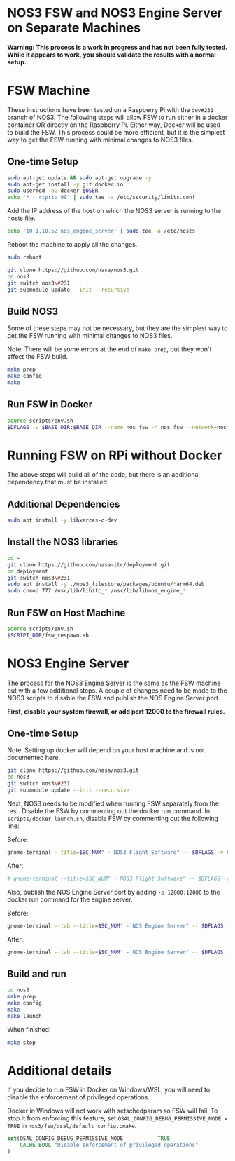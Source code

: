 
# NOS3 FSW and NOS3 Engine Server on Separate Machines


**Warning: This process is a work in progress and has not been fully tested. While it appears to work, you should validate the results with a normal setup.**


# FSW Machine

These instructions have been tested on a Raspberry Pi with the `dev#231` branch of NOS3. The following steps will allow FSW to run either in a docker container OR directly on the Raspberry Pi. Either way, Docker will be used to build the FSW. This process could be more efficient, but it is the simplest way to get the FSW running with minimal changes to NOS3 files.

## One-time Setup

```bash
sudo apt-get update && sudo apt-get upgrade -y
sudo apt-get install -y git docker.io
sudo usermod -aG docker $USER
echo '* - rtprio 99' | sudo tee -a /etc/security/limits.conf
```

Add the IP address of the host on which the NOS3 server is running to the hosts file.

```bash
echo '10.1.10.52 nos_engine_server' | sudo tee -a /etc/hosts
```

Reboot the machine to apply all the changes.

```bash
sudo reboot
```

```bash
git clone https://github.com/nasa/nos3.git
cd nos3
git switch nos3\#231
git submodule update --init --recursive
```

## Build NOS3

Some of these steps may not be necessary, but they are the simplest way to get the FSW running with minimal changes to NOS3 files.

Note: There will be some errors at the end of `make prep`, but they won't affect the FSW build.

```bash
make prep
make config
make
```

## Run FSW in Docker

```bash
source scripts/env.sh
$DFLAGS -v $BASE_DIR:$BASE_DIR --name nos_fsw -h nos_fsw --network=host -w $FSW_DIR --sysctl fs.mqueue.msg_max=10000 --ulimit rtprio=99 --cap-add=sys_nice $DBOX $SCRIPT_DIR/fsw_respawn.sh
```



# Running FSW on RPi without Docker

The above steps will build all of the code, but there is an additional dependency that must be installed. 

## Additional Dependencies

```bash
sudo apt install -y libxerces-c-dev
```

## Install the NOS3 libraries
    
```bash
cd ~
git clone https://github.com/nasa-itc/deployment.git
cd deployment
git switch nos3\#231
sudo apt install -y ./nos3_filestore/packages/ubuntu/*arm64.deb
sudo chmod 777 /usr/lib/libitc_* /usr/lib/libnos_engine_*
```

## Run FSW on Host Machine

```bash
source scripts/env.sh
$SCRIPT_DIR/fsw_respawn.sh
```



# NOS3 Engine Server

The process for the NOS3 Engine Server is the same as the FSW machine but with a few additional steps. A couple of changes need to be made to the NOS3 scripts to disable the FSW and publish the NOS Engine Server port.

**First, disable your system firewall, or add port 12000 to the firewall rules.**


## One-time Setup

Note: Setting up docker will depend on your host machine and is not documented here.

```bash
git clone https://github.com/nasa/nos3.git
cd nos3
git switch nos3\#231
git submodule update --init --recursive
```


Next, NOS3 needs to be modified when running FSW separately from the rest. Disable the FSW by commenting out the docker run command.  In `scripts/docker_launch.sh`, disable FSW by commenting out the following line:

Before:
```bash
gnome-terminal --title=$SC_NUM" - NOS3 Flight Software" -- $DFLAGS -v $BASE_DIR:$BASE_DIR --name $SC_NUM"_nos_fsw" -h nos_fsw --network=$SC_NETNAME -w $FSW_DIR --sysctl fs.mqueue.msg_max=10000 --ulimit rtprio=99 --cap-add=sys_nice $DBOX $SCRIPT_DIR/fsw_respawn.sh &
```

After:
```bash 
# gnome-terminal --title=$SC_NUM" - NOS3 Flight Software" -- $DFLAGS -v $BASE_DIR:$BASE_DIR --name $SC_NUM"_nos_fsw" -h nos_fsw --network=$SC_NETNAME -w $FSW_DIR --sysctl fs.mqueue.msg_max=10000 --ulimit rtprio=99 --cap-add=sys_nice $DBOX $SCRIPT_DIR/fsw_respawn.sh &
```

Also, publish the NOS Engine Server port by adding `-p 12000:12000` to the docker run command for the engine server.

Before:
```bash
gnome-terminal --tab --title=$SC_NUM" - NOS Engine Server" -- $DFLAGS -v $SIM_DIR:$SIM_DIR --name $SC_NUM"_nos_engine_server"  -h nos_engine_server --network=$SC_NETNAME -w $SIM_BIN $DBOX /usr/bin/nos_engine_server_standalone -f $SIM_BIN/nos_engine_server_config.json
```
After:
```bash
gnome-terminal --tab --title=$SC_NUM" - NOS Engine Server" -- $DFLAGS -p 12000:12000 -v $SIM_DIR:$SIM_DIR --name $SC_NUM"_nos_engine_server"  -h nos_engine_server --network=$SC_NETNAME -w $SIM_BIN $DBOX /usr/bin/nos_engine_server_standalone -f $SIM_BIN/nos_engine_server_config.json
```




## Build and run

```bash
cd nos3
make prep
make config
make
make launch
```

When finished:

```bash
make stop
```


# Additional details

If you decide to run FSW in Docker on Windows/WSL, you will need to disable the enforcement of privileged operations.

Docker in Windows will not work with setschedparam so FSW will fail. To stop it from enforcing this feature, set `OSAL_CONFIG_DEBUG_PERMISSIVE_MODE = TRUE` in `nos3/fsw/osal/default_config.cmake`.

```cmake
set(OSAL_CONFIG_DEBUG_PERMISSIVE_MODE           TRUE
    CACHE BOOL "Disable enforcement of privileged operations"
)
```
